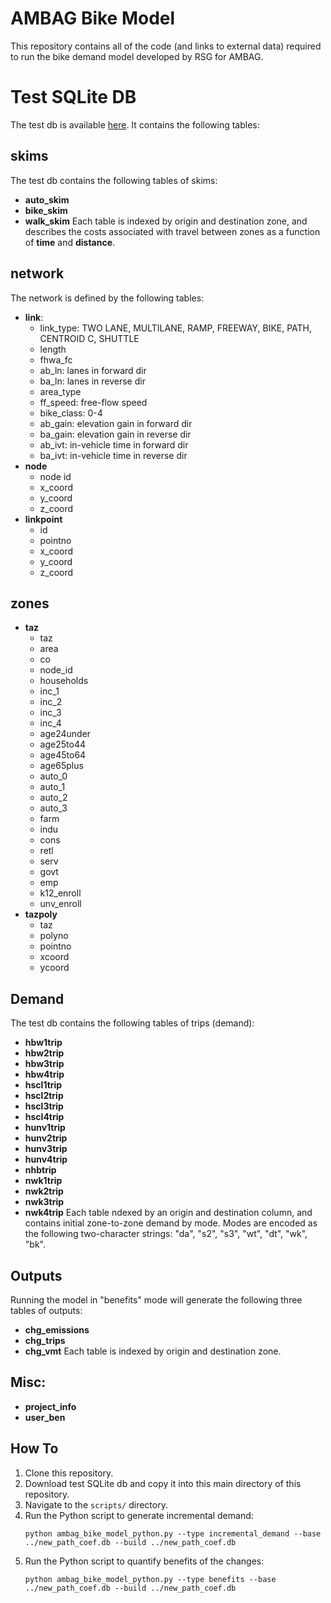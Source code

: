 # AMBAG Bike Model
This repository contains all of the code (and links to external data) required to run the bike demand model developed by RSG for AMBAG. 

# Test SQLite DB
The test db is available [here](https://resourcesystemsgroupinc-my.sharepoint.com/:u:/g/personal/ben_stabler_rsginc_com1/EftgpjU25WxKvET6Tmy39tkBRGJZmSeqlyblvzauJ2Iv0w?e=Tfl2nf). It contains the following tables:

## skims
The test db contains the following tables of skims:
- **auto_skim**       
- **bike_skim**
- **walk_skim**
Each table is indexed by origin and destination zone, and describes the costs associated with travel between zones as a function of **time** and **distance**.

## network
The network is defined by the following tables:
- **link**:
   - link_type: TWO LANE, MULTILANE, RAMP, FREEWAY, BIKE, PATH, CENTROID C, SHUTTLE
   - length
   - fhwa_fc
   - ab_ln: lanes in forward dir
   - ba_ln: lanes in reverse dir
   - area_type
   - ff_speed: free-flow speed
   - bike_class: 0-4
   - ab_gain: elevation gain in forward dir
   - ba_gain: elevation gain in reverse dir
   - ab_ivt: in-vehicle time in forward dir
   - ba_ivt: in-vehicle time in reverse dir
- **node**
   - node id
   - x_coord
   - y_coord
   - z_coord
- **linkpoint**
   - id
   - pointno
   - x_coord
   - y_coord
   - z_coord
   
## zones
- **taz**
   - taz       
   - area      
   - co        
   - node_id   
   - households
   - inc_1     
   - inc_2     
   - inc_3     
   - inc_4     
   - age24under
   - age25to44 
   - age45to64 
   - age65plus 
   - auto_0    
   - auto_1    
   - auto_2    
   - auto_3    
   - farm      
   - indu      
   - cons      
   - retl      
   - serv      
   - govt      
   - emp       
   - k12_enroll
   - unv_enroll
- **tazpoly**
   - taz    
   - polyno 
   - pointno
   - xcoord 
   - ycoord 
   
## Demand
The test db contains the following tables of trips (demand):
- **hbw1trip**
- **hbw2trip**       
- **hbw3trip**       
- **hbw4trip**       
- **hscl1trip**      
- **hscl2trip**      
- **hscl3trip**
- **hscl4trip**      
- **hunv1trip**      
- **hunv2trip**      
- **hunv3trip**      
- **hunv4trip**
- **nhbtrip**       
- **nwk1trip**      
- **nwk2trip**      
- **nwk3trip**
- **nwk4trip**
Each table ndexed by an origin and destination column, and contains initial zone-to-zone demand by mode. Modes are encoded as the following two-character strings: "da", "s2", "s3", "wt", "dt", "wk", "bk".
 
## Outputs
Running the model in "benefits" mode will generate the following three tables of outputs:
- **chg_emissions**     
- **chg_trips**         
- **chg_vmt**
Each table is indexed by origin and destination zone.

## Misc:
- **project_info**
- **user_ben**  

## How To
1. Clone this repository.
2. Download test SQLite db  and copy it into this main directory of this repository.
3. Navigate to the `scripts/` directory.
4. Run the Python script to generate incremental demand:
   ```
   python ambag_bike_model_python.py --type incremental_demand --base ../new_path_coef.db --build ../new_path_coef.db
   ```
5. Run the Python script to quantify benefits of the changes:
   ```
   python ambag_bike_model_python.py --type benefits --base ../new_path_coef.db --build ../new_path_coef.db
   ```
   
